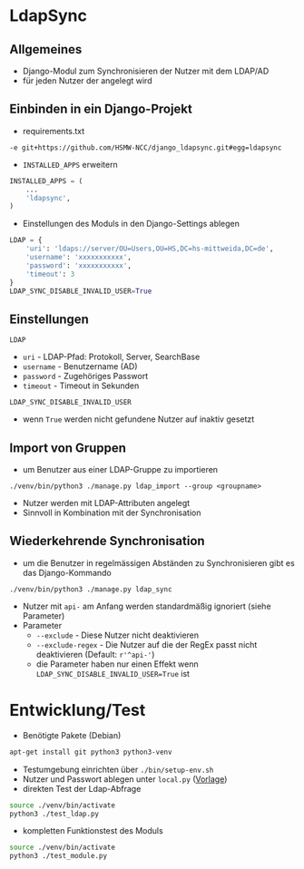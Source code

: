 # LdapSync

## Allgemeines
* Django-Modul zum Synchronisieren der Nutzer mit dem LDAP/AD
* für jeden Nutzer der angelegt wird

## Einbinden in ein Django-Projekt
* requirements.txt
```
-e git+https://github.com/HSMW-NCC/django_ldapsync.git#egg=ldapsync
```
* `INSTALLED_APPS` erweitern
```python
INSTALLED_APPS = (
    ...
    'ldapsync',
)
```
* Einstellungen des Moduls in den Django-Settings ablegen
```python
LDAP = {
    'uri': 'ldaps://server/OU=Users,OU=HS,DC=hs-mittweida,DC=de',
    'username': 'xxxxxxxxxxx',
    'password': 'xxxxxxxxxxx',
    'timeout': 3
}
LDAP_SYNC_DISABLE_INVALID_USER=True
```

## Einstellungen
`LDAP`
* `uri` - LDAP-Pfad: Protokoll, Server, SearchBase
* `username` - Benutzername (AD)
* `password` - Zugehöriges Passwort
* `timeout` - Timeout in Sekunden

`LDAP_SYNC_DISABLE_INVALID_USER`
* wenn `True` werden nicht gefundene Nutzer auf inaktiv gesetzt

## Import von Gruppen
* um Benutzer aus einer LDAP-Gruppe zu importieren
```
./venv/bin/python3 ./manage.py ldap_import --group <groupname>
```
* Nutzer werden mit LDAP-Attributen angelegt
* Sinnvoll in Kombination mit der Synchronisation

## Wiederkehrende Synchronisation
* um die Benutzer in regelmässigen Abständen zu Synchronisieren gibt es das Django-Kommando
```
./venv/bin/python3 ./manage.py ldap_sync
```
* Nutzer mit `api-` am Anfang werden standardmäßig ignoriert (siehe Parameter)
* Parameter
  * `--exclude` - Diese Nutzer nicht deaktivieren
  * `--exclude-regex` - Die Nutzer auf die der RegEx passt nicht deaktivieren (Default: `r'^api-'`)
  * die Parameter haben nur einen Effekt wenn `LDAP_SYNC_DISABLE_INVALID_USER=True` ist


# Entwicklung/Test
* Benötigte Pakete (Debian)
```bash
apt-get install git python3 python3-venv
```
* Testumgebung einrichten über `./bin/setup-env.sh`
* Nutzer und Passwort ablegen unter `local.py` ([Vorlage](./local-example.py))
* direkten Test der Ldap-Abfrage
```bash
source ./venv/bin/activate
python3 ./test_ldap.py
```
* kompletten Funktionstest des Moduls
```bash
source ./venv/bin/activate
python3 ./test_module.py
```